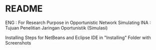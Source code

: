 # README
ENG : For Research Purpose in Opportunistic Network Simulating 
INA : Tujuan Penelitian Jaringan Oportunistik (Simulasi)

Installing Steps for NetBeans and Eclipse IDE in "Installing" Folder with Screenshots
